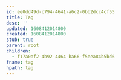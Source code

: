 ```yaml
---
id: ee0dd49d-c794-4641-a6c2-0bb2dcc4cf55
title: Tag
desc: ''
updated: 1608412014800
created: 1608412014800
stub: true
parent: root
children:
  - f17a0af2-4b92-4464-ba66-f5eea84b5bd6
fname: tag
hpath: tag
---
```



